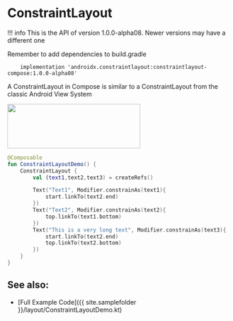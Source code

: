 # ConstraintLayout

!!! info
    This is the API of version 1.0.0-alpha08. Newer versions may have a different one


Remember to add dependencies to build.gradle

```
    implementation 'androidx.constraintlayout:constraintlayout-compose:1.0.0-alpha08'
```

A ConstraintLayout in Compose is similar to a ConstraintLayout from the classic Android View System

<p align="left">
  <img src ="{{ site.images }}/layout/constraintlayout/constraintlayout.png" height=100 width=300 />
</p>

```kotlin
@Composable
fun ConstraintLayoutDemo() {
    ConstraintLayout {
        val (text1,text2,text3) = createRefs()

        Text("Text1", Modifier.constrainAs(text1){
            start.linkTo(text2.end)
        })
        Text("Text2", Modifier.constrainAs(text2){
            top.linkTo(text1.bottom)
        })
        Text("This is a very long text", Modifier.constrainAs(text3){
            start.linkTo(text2.end)
            top.linkTo(text2.bottom)
        })
    }
}
```

## See also:
* [Full Example Code]({{ site.samplefolder }}/layout/ConstraintLayoutDemo.kt)